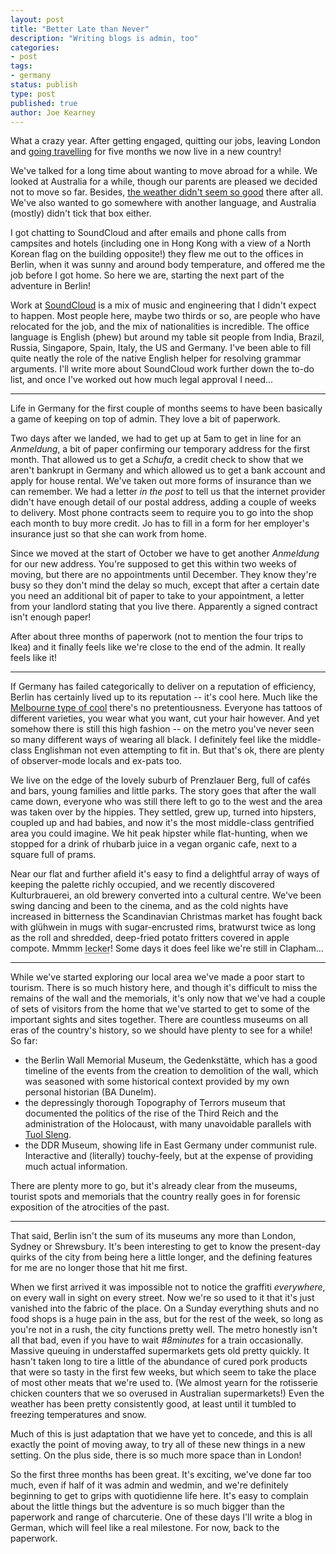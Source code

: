 ```yaml
---
layout: post
title: "Better Late than Never"
description: "Writing blogs is admin, too"
categories:
- post
tags:
- germany
status: publish
type: post
published: true
author: Joe Kearney
---
```


What a crazy year. After getting engaged, quitting our jobs, leaving London and [going travelling](/honeyment-index) for five months we now live in a new country!

We've talked for a long time about wanting to move abroad for a while. We looked at Australia for a while, though our parents are pleased we decided not to move so far. Besides, [the weather didn't seem so good](/posts/tropical-storm-sydney/) there after all. We've also wanted to go somewhere with another language, and Australia (mostly) didn't tick that box either.

I got chatting to SoundCloud and after emails and phone calls from campsites and hotels (including one in Hong Kong with a view of a North Korean flag on the building opposite!) they flew me out to the offices in Berlin, when it was sunny and around body temperature, and offered me the job before I got home. So here we are, starting the next part of the adventure in Berlin!

Work at [SoundCloud](https://soundcloud.com/joejkearney) is a mix of music and engineering that I didn't expect to happen. Most people here, maybe two thirds or so, are people who have relocated for the job, and the mix of nationalities is incredible. The office language is English (phew) but around my table sit people from India, Brazil, Russia, Singapore, Spain, Italy, the US and Germany. I've been able to fill quite neatly the role of the native English helper for resolving grammar arguments. I'll write more about SoundCloud work further down the to-do list, and once I've worked out how much legal approval I need...

***

Life in Germany for the first couple of months seems to have been basically a game of keeping on top of admin. They love a bit of paperwork.

Two days after we landed, we had to get up at 5am to get in line for an _Anmeldung_, a bit of paper confirming our temporary address for the first month. That allowed us to get a _Schufa_, a credit check to show that we aren't bankrupt in Germany and which allowed us to get a bank account and apply for house rental. We've taken out more forms of insurance than we can remember. We had a letter _in the post_ to tell us that the internet provider didn't have enough detail of our postal address, adding a couple of weeks to delivery. Most phone contracts seem to require you to go into the shop each month to buy more credit. Jo has to fill in a form for her employer's insurance just so that she can work from home.

Since we moved at the start of October we have to get another _Anmeldung_ for our new address. You're supposed to get this within two weeks of moving, but there are no appointments until December. They know they're busy so they don't mind the delay so much, except that after a certain date you need an additional bit of paper to take to your appointment, a letter from your landlord stating that you live there. Apparently a signed contract isn't enough paper!

After about three months of paperwork (not to mention the four trips to Ikea) and it finally feels like we're close to the end of the admin. It really feels like it!

***

If Germany has failed categorically to deliver on a reputation of efficiency, Berlin has certainly lived up to its reputation -- it's cool here. Much like the [Melbourne type of cool](/posts/cafe-melbourne/) there's no pretentiousness. Everyone has tattoos of different varieties, you wear what you want, cut your hair however. And yet somehow there is still this high fashion -- on the metro you've never seen so many different ways of wearing all black. I definitely feel like the middle-class Englishman not even attempting to fit in. But that's ok, there are plenty of observer-mode locals and ex-pats too.

We live on the edge of the lovely suburb of Prenzlauer Berg, full of cafés and bars, young families and little parks. The story goes that after the wall came down, everyone who was still there left to go to the west and the area was taken over by the hippies. They settled, grew up, turned into hipsters, coupled up and had babies, and now it's the most middle-class gentrified area you could imagine. We hit peak hipster while flat-hunting, when we stopped for a drink of rhubarb juice in a vegan organic cafe, next to a square full of prams.

Near our flat and further afield it's easy to find a delightful array of ways of keeping the palette richly occupied, and we recently discovered Kulturbrauerei, an old brewery converted into a cultural centre. We've been swing dancing and been to the cinema, and as the cold nights have increased in bitterness the Scandinavian Christmas market has fought back with glühwein in mugs with sugar-encrusted rims, bratwurst twice as long as the roll and shredded, deep-fried potato fritters covered in apple compote. Mmmm <abbr title="yummy!">lecker</abbr>! Some days it does feel like we're still in Clapham...

***

While we've started exploring our local area we've made a poor start to tourism. There is so much history here, and though it's difficult to miss the remains of the wall and the memorials, it's only now that we've had a couple of sets of visitors from the home that we've started to get to some of the important sights and sites together. There are countless museums on all eras of the country's history, so we should have plenty to see for a while! So far:

* the Berlin Wall Memorial Museum, the Gedenkstätte, which has a good timeline of the events from the creation to demolition of the wall, which was seasoned with some historical context provided by my own personal historian (BA Dunelm).
* the depressingly thorough Topography of Terrors museum that documented the politics of the rise of the Third Reich and the administration of the Holocaust, with many unavoidable parallels with [Tuol Sleng](/posts/tuol-sleng-genocide-museum/).
* the DDR Museum, showing life in East Germany under communist rule. Interactive and (literally) touchy-feely, but at the expense of providing much actual information.

There are plenty more to go, but it's already clear from the museums, tourist spots and memorials that the country really goes in for forensic exposition of the atrocities of the past.

***

That said, Berlin isn't the sum of its museums any more than London, Sydney or Shrewsbury. It's been interesting to get to know the present-day quirks of the city from being here a little longer, and the defining features for me are no longer those that hit me first.

When we first arrived it was impossible not to notice the graffiti _everywhere_, on every wall in sight on every street. Now we're so used to it that it's just vanished into the fabric of the place. On a Sunday everything shuts and no food shops is a huge pain in the ass, but for the rest of the week, so long as you're not in a rush, the city functions pretty well. The metro honestly isn't all that bad, even if you have to wait _#8minutes_ for a train occasionally. Massive queuing in understaffed supermarkets gets old pretty quickly. It hasn't taken long to tire a little of the abundance of cured pork products that were so tasty in the first few weeks, but which seem to take the place of most other meats that we're used to. (We almost yearn for the rotisserie chicken counters that we so overused in Australian supermarkets!) Even the weather has been pretty consistently good, at least until it tumbled to freezing temperatures and snow.

Much of this is just adaptation that we have yet to concede, and this is all exactly the point of moving away, to try all of these new things in a new setting. On the plus side, there is so much more space than in London!

So the first three months has been great. It's exciting, we've done far too much, even if half of it was admin and wedmin, and we're definitely beginning to get to grips with quotidienne life here. It's easy to complain about the little things but the adventure is so much bigger than the paperwork and range of charcuterie. One of these days I'll write a blog in German, which will feel like a real milestone. For now, back to the paperwork.
